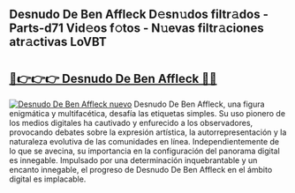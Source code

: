 ## Desnudo De Ben Affleck D𝚎sn𝚞dos filtr𝚊dos - Parts-d71 Vid𝚎os f𝚘tos - N𝚞evas filtr𝚊ciones atr𝚊ctivas LoVBT

# <h2><a href="http://mb7c6rj.tromn.icu/?c=Desnudo+De+Ben+Affleck">🔗👉👉👉 Desnudo De Ben Affleck 🔗🔗</a></h2>

[![Desnudo De Ben Affleck nuevo](https://i.imgur.com/pEAQMta.gif)](http://mb7c6rj.tromn.icu/?c=Desnudo+De+Ben+Affleck)
Desnudo De Ben Affleck, una figura enigmática y multifacética, desafía las etiquetas simples. Su uso pionero de los medios digitales ha cautivado y enfurecido a los observadores, provocando debates sobre la expresión artística, la autorrepresentación y la naturaleza evolutiva de las comunidades en línea. Independientemente de lo que se avecina, su importancia en la configuración del panorama digital es innegable. Impulsado por una determinación inquebrantable y un encanto innegable, el progreso de Desnudo De Ben Affleck en el ámbito digital es implacable.
